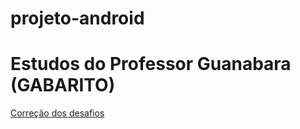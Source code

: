 # projeto-android
<h1>Estudos do Professor Guanabara (GABARITO)</h1>

<a href="https://github.com/laranja74/projeto-android/blob/main/desafios/correcao.html">Correção dos desafios</a>